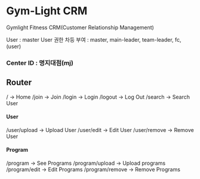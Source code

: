 # Gym-Light CRM

Gymlight Fitness CRM(Customer Relationship Management)

User : master
User 권한 차등 부여 : master, main-leader, team-leader, fc, (user)

### Center ID : 명지대점(mj)

## Router

/ -> Home
/join -> Join
/login -> Login
/logout -> Log Out
/search -> Search User

#### User

/user/upload -> Upload User
/user/edit -> Edit User
/user/remove -> Remove User

#### Program

/program -> See Programs
/program/upload -> Upload programs
/program/edit -> Edit Programs
/program/remove -> Remove Programs
